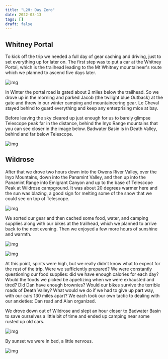 ```yaml
---
title: "L2H: Day Zero"
date: 2022-03-13
tags: []
draft: false
---
```


<!-- ![map of lassen](/static/maps/lassen.png) -->

## Whitney Portal

To kick off the trip we needed a full day of gear caching and driving, just to set everything up for later on. The first step was to put a car at the Whitney Portal, which is the trailhead leading to the Mt Whitney mountaineer's route which we planned to ascend five days later.

![img](/static/l2h/day0/IMG_0228.png)

In Winter the portal road is gated about 2 miles below the trailhead. So we drove up in the morning and parked Jacob (the twilight blue Outback) at the gate and threw in our winter camping and mountaineering gear. Le Cheval stayed behind to guard everything and keep any enterprising mice at bay.

Before leaving the sky cleared up just enough for us to barely glimpse Telescope peak far in the distance, behind the Inyo Range mountains that you can see closer in the image below. Badwater Basin is in Death Valley, behind and far below Telescope.

![img](/static/l2h/day0/IMG_0229.png)

## Wildrose

After that we drove two hours down into the Owens River Valley, over the Inyo Mountains, down into the Panamint Valley, and then up into the Panamint Range into Emigrant Canyon and up to the base of Telescope Peak at Wildrose campground. It was about 20 degrees warmer here and the sun was blazing, a good sign for melting some of the snow that we could see on top of Telescope. 

![img](/static/l2h/day0/IMG_0229.png)

We sorted our gear and then cached some food, water, and camping supplies along with our bikes at the trailhead, which we planned to arrive back to the next evening. Then we enjoyed a few more hours of sunshine and warmth. 

![img](/static/l2h/day0/IMG_0230.png)

![img](/static/l2h/day0/IMG_0231.png)

At this point, spirits were high, but we really didn't know what to expect for the rest of the trip. Were we sufficiently prepared? We were constantly questioning our food supplies: did we have enough calories for each day? Would the foods we picked be appetizing when we were exhausted and tired? Did Dan have enough brownies? Would our bikes survive the terrible roads of Death Valley? What would we do if we had to give up part way, with our cars 130 miles apart? We each took our own tactic to dealing with our anxieties: Dan read and Alan organized.

We drove down out of Wildrose and slept an hour closer to Badwater Basin to save ourselves a little bit of time and ended up camping near some rusted up old cars.

![img](/static/l2h/day0/IMG_0232.png)

By sunset we were in bed, a little nervous.

![img](/static/l2h/day0/IMG_0233.png)